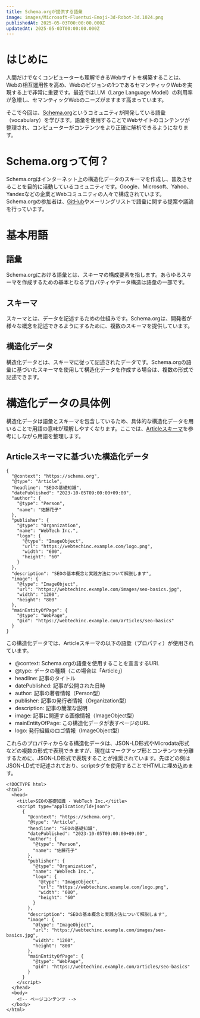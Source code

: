```yaml
---
title: Schema.orgが提供する語彙
image: images/Microsoft-Fluentui-Emoji-3d-Robot-3d.1024.png
publishedAt: 2025-05-03T00:00:00.000Z
updatedAt: 2025-05-03T00:00:00.000Z
---
```


<h1 id="h8d027c8ed3">はじめに</h1><p>人間だけでなくコンピューターも理解できるWebサイトを構築することは、Webの相互運用性を高め、Webのビジョンの1つであるセマンティックWebを実現する上で非常に重要です。最近ではLLM（Large Language Model）の利用率が急増し、セマンティックWebのニーズがますます高まっています。</p><p>そこで今回は、<a href="https://schema.org">Schema.org</a>というコミュニティが開発している語彙（vocabulary）を学びます。語彙を使用することでWebサイトのコンテンツが整理され、コンピューターがコンテンツをより正確に解析できるようになります。</p><h1 id="hd314f24766">Schema.orgって何？</h1><p>Schema.orgはインターネット上の構造化データのスキーマを作成し、普及させることを目的に活動しているコミュニティです。Google、Microsoft、Yahoo、Yandexなどの企業とWebコミュニティの人々で構成されています。Schema.orgの参加者は、<a href="https://github.com/schemaorg">GitHub</a>やメーリングリストで語彙に関する提案や議論を行っています。</p><h1 id="hfffca13dec">基本用語</h1><h2 id="h28c1bd2d68">語彙</h2><p>Schema.orgにおける語彙とは、スキーマの構成要素を指します。あらゆるスキーマを作成するための基本となるプロパティやデータ構造は語彙の一部です。</p><h2 id="h7ae0bad91d">スキーマ</h2><p>スキーマとは、データを記述するための仕組みです。Schema.orgは、開発者が様々な概念を記述できるようにするために、複数のスキーマを提供しています。</p><h2 id="h4e9efdf585">構造化データ</h2><p>構造化データとは、スキーマに従って記述されたデータです。Schema.orgの語彙に基づいたスキーマを使用して構造化データを作成する場合は、複数の形式で記述できます。</p><h1 id="h4e70bfec67">構造化データの具体例</h1><p>構造化データは語彙とスキーマを包含しているため、具体的な構造化データを用いることで用語の意味が理解しやすくなります。ここでは、<a href="https://schema.org/Article">Articleスキーマ</a>を参考にしながら用語を整理します。</p><h2 id="h3505fe394a">Articleスキーマに基づいた構造化データ</h2><pre><code class="language-json">{
  &quot;@context&quot;: &quot;https://schema.org&quot;,
  &quot;@type&quot;: &quot;Article&quot;,
  &quot;headline&quot;: &quot;SEOの基礎知識&quot;,
  &quot;datePublished&quot;: &quot;2023-10-05T09:00:00+09:00&quot;,
  &quot;author&quot;: {
    &quot;@type&quot;: &quot;Person&quot;,
    &quot;name&quot;: &quot;佐藤花子&quot;
  },
  &quot;publisher&quot;: {
    &quot;@type&quot;: &quot;Organization&quot;,
    &quot;name&quot;: &quot;WebTech Inc.&quot;,
    &quot;logo&quot;: {
      &quot;@type&quot;: &quot;ImageObject&quot;,
      &quot;url&quot;: &quot;https://webtechinc.example.com/logo.png&quot;,
      &quot;width&quot;: &quot;600&quot;,
      &quot;height&quot;: &quot;60&quot;
    }
  },
  &quot;description&quot;: &quot;SEOの基本概念と実践方法について解説します&quot;,
  &quot;image&quot;: {
    &quot;@type&quot;: &quot;ImageObject&quot;,
    &quot;url&quot;: &quot;https://webtechinc.example.com/images/seo-basics.jpg&quot;,
    &quot;width&quot;: &quot;1200&quot;,
    &quot;height&quot;: &quot;800&quot;
  },
  &quot;mainEntityOfPage&quot;: {
    &quot;@type&quot;: &quot;WebPage&quot;,
    &quot;@id&quot;: &quot;https://webtechinc.example.com/articles/seo-basics&quot;
  }
}</code></pre><p>この構造化データでは、Articleスキーマの以下の語彙（プロパティ）が使用されています。</p><ul><li>@context: Schema.orgの語彙を使用することを宣言するURL</li><li>@type: データの種類（この場合は「Article」）</li><li>headline: 記事のタイトル</li><li>datePublished: 記事が公開された日時</li><li>author: 記事の著者情報（Person型）</li><li>publisher: 記事の発行者情報（Organization型）</li><li>description: 記事の簡潔な説明</li><li>image: 記事に関連する画像情報（ImageObject型）</li><li>mainEntityOfPage: この構造化データが表すページのURL</li><li>logo: 発行組織のロゴ情報（ImageObject型）</li></ul><p>これらのプロパティからなる構造化データは、JSON-LD形式やMicrodata形式などの複数の形式で表現できますが、現在はマークアップ形とコンテンツを分離するために、JSON-LD形式で表現することが推奨されています。先ほどの例はJSON-LD式で記述されており、scriptタグを使用することでHTMLに埋め込めます。</p><pre><code class="language-html">&lt;!DOCTYPE html&gt;
&lt;html&gt;
  &lt;head&gt;
    &lt;title&gt;SEOの基礎知識 - WebTech Inc.&lt;/title&gt;
    &lt;script type=&quot;application/ld+json&quot;&gt;
      {
        &quot;@context&quot;: &quot;https://schema.org&quot;,
        &quot;@type&quot;: &quot;Article&quot;,
        &quot;headline&quot;: &quot;SEOの基礎知識&quot;,
        &quot;datePublished&quot;: &quot;2023-10-05T09:00:00+09:00&quot;,
        &quot;author&quot;: {
          &quot;@type&quot;: &quot;Person&quot;,
          &quot;name&quot;: &quot;佐藤花子&quot;
        },
        &quot;publisher&quot;: {
          &quot;@type&quot;: &quot;Organization&quot;,
          &quot;name&quot;: &quot;WebTech Inc.&quot;,
          &quot;logo&quot;: {
            &quot;@type&quot;: &quot;ImageObject&quot;,
            &quot;url&quot;: &quot;https://webtechinc.example.com/logo.png&quot;,
            &quot;width&quot;: &quot;600&quot;,
            &quot;height&quot;: &quot;60&quot;
          }
        },
        &quot;description&quot;: &quot;SEOの基本概念と実践方法について解説します&quot;,
        &quot;image&quot;: {
          &quot;@type&quot;: &quot;ImageObject&quot;,
          &quot;url&quot;: &quot;https://webtechinc.example.com/images/seo-basics.jpg&quot;,
          &quot;width&quot;: &quot;1200&quot;,
          &quot;height&quot;: &quot;800&quot;
        },
        &quot;mainEntityOfPage&quot;: {
          &quot;@type&quot;: &quot;WebPage&quot;,
          &quot;@id&quot;: &quot;https://webtechinc.example.com/articles/seo-basics&quot;
        }
      }
    &lt;/script&gt;
  &lt;/head&gt;
  &lt;body&gt;
    &lt;!-- ページコンテンツ --&gt;
  &lt;/body&gt;
&lt;/html&gt;</code></pre><p></p>
